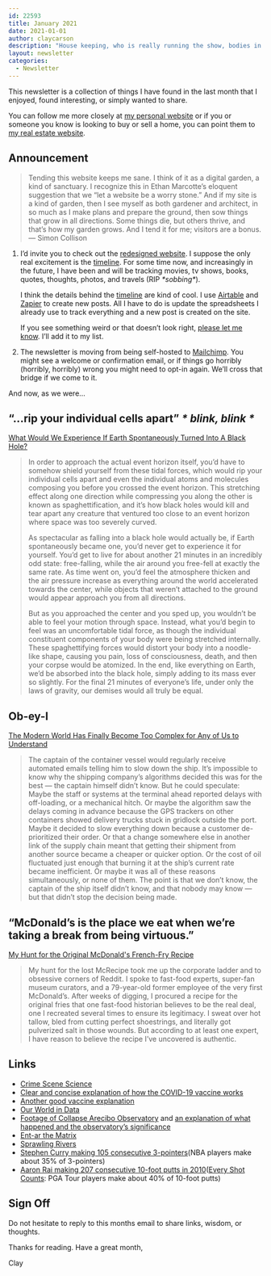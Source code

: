 ```yaml
---
id: 22593
title: January 2021
date: 2021-01-01
author: claycarson
description: "House keeping, who is really running the show, bodies in blackholes, Mickey D'z recipe'z, vaccines, river basins, a view from The Matrix, gettin' streaky."
layout: newsletter
categories:
  - Newsletter
---
```

This newsletter is a collection of things I have found in the last month that I enjoyed, found interesting, or simply wanted to share.

You can follow me more closely at <a href="http://claycarson.net" title="Personal Website">my personal website</a> or if you or someone you know is looking to buy or sell a home, you can point them to <a href="http://claycarson.com" title="Business Website ">my real estate website</a>.

<h2>Announcement</h2>

<blockquote>
  Tending this website keeps me sane. I think of it as a digital garden, a kind of sanctuary. I recognize this in Ethan Marcotte’s eloquent suggestion that we “let a website be a worry stone.” And if my site is a kind of garden, then I see myself as both gardener and architect, in so much as I make plans and prepare the ground, then sow things that grow in all directions. Some things die, but others thrive, and that’s how my garden grows. And I tend it for me; visitors are a bonus. — Simon Collison
</blockquote>

<ol>
<li>I’d invite you to check out the <a href="https://claycarson.net" title="Clay Carson">redesigned website</a>. I suppose the only real excitement is the <a href="https://claycarson.net/timeline" title="Clay Carson Timeline">timeline</a>. For some time now, and increasingly in the future, I have been and will be tracking movies, tv shows, books, quotes, thoughts, photos, and travels (RIP <em>&#42;sobbing&#42;</em>).

I think the details behind the <a href="https://claycarson.net/timeline" title="Clay Carson Timeline">timeline</a> are kind of cool. I use <a href="http://airtable.com" title="Airtable">Airtable</a> and <a href="http://zapier.com" title="Zapier">Zapier</a> to create new posts. All I have to do is update the spreadsheets I already use to track everything and a new post is created on the site.

If you see something weird or that doesn’t look right, <a href="mailto:clay@claycarson.net" title="please let me know">please let me know</a>. I’ll add it to my list.</p></li>

<li>The newsletter is moving from being self-hosted to <a href="https://mailchimp.com">Mailchimp</a>. You might see a welcome or confirmation email, or if things go horribly (horribly, horribly) wrong you might need to opt-in again. We’ll cross that bridge if we come to it.</p></li>
</ol>

And now, as we were…

<h2>“...rip your individual cells apart” <span class="small"><em>&#42; blink, blink &#42;</em></span></h2>

<a href="https://medium.com/starts-with-a-bang/what-would-we-experience-if-earth-spontaneously-turned-into-a-black-hole-c86d2a6b7ae1" title="What Would We Experience If Earth Spontaneously Turned Into A Black Hole?">What Would We Experience If Earth Spontaneously Turned Into A Black Hole?</a>

<blockquote>
  In order to approach the actual event horizon itself, you’d have to somehow shield yourself from these tidal forces, which would rip your individual cells apart and even the individual atoms and molecules composing you before you crossed the event horizon. This stretching effect along one direction while compressing you along the other is known as spaghettification, and it’s how black holes would kill and tear apart any creature that ventured too close to an event horizon where space was too severely curved.
  
  As spectacular as falling into a black hole would actually be, if Earth spontaneously became one, you’d never get to experience it for yourself. You’d get to live for about another 21 minutes in an incredibly odd state: free-falling, while the air around you free-fell at exactly the same rate. As time went on, you’d feel the atmosphere thicken and the air pressure increase as everything around the world accelerated towards the center, while objects that weren’t attached to the ground would appear approach you from all directions.
  
  But as you approached the center and you sped up, you wouldn’t be able to feel your motion through space. Instead, what you’d begin to feel was an uncomfortable tidal force, as though the individual constituent components of your body were being stretched internally. These spaghettifying forces would distort your body into a noodle-like shape, causing you pain, loss of consciousness, death, and then your corpse would be atomized. In the end, like everything on Earth, we’d be absorbed into the black hole, simply adding to its mass ever so slightly. For the final 21 minutes of everyone’s life, under only the laws of gravity, our demises would all truly be equal.
</blockquote>

<h2>Ob-ey-I</h2>

<a href="https://onezero.medium.com/the-modern-world-has-finally-become-too-complex-for-any-of-us-to-understand-1a0b46fbc292">The Modern World Has Finally Become Too Complex for Any of Us to Understand</a>

<blockquote>
  The captain of the container vessel would regularly receive automated emails telling him to slow down the ship. It’s impossible to know why the shipping company’s algorithms decided this was for the best — the captain himself didn’t know. But he could speculate: Maybe the staff or systems at the terminal ahead reported delays with off-loading, or a mechanical hitch. Or maybe the algorithm saw the delays coming in advance because the GPS trackers on other containers showed delivery trucks stuck in gridlock outside the port. Maybe it decided to slow everything down because a customer de-prioritized their order. Or that a change somewhere else in another link of the supply chain meant that getting their shipment from another source became a cheaper or quicker option. Or the cost of oil fluctuated just enough that burning it at the ship’s current rate became inefficient. Or maybe it was all of these reasons simultaneously, or none of them. The point is that we don’t know, the captain of the ship itself didn’t know, and that nobody may know — but that didn’t stop the decision being made.
</blockquote>

<h2>“McDonald’s is the place we eat when we’re taking a break from being virtuous.”</h2>

<a href="https://www.atlasobscura.com/articles/original-mcdonalds-french-fry-recipe" title="My Hunt for the Original McDonald's French-Fry Recipe">My Hunt for the Original McDonald's French-Fry Recipe</a>

<blockquote>
  My hunt for the lost McRecipe took me up the corporate ladder and to obsessive corners of Reddit. I spoke to fast-food experts, super-fan museum curators, and a 79-year-old former employee of the very first McDonald’s. After weeks of digging, I procured a recipe for the original fries that one fast-food historian believes to be the real deal, one I recreated several times to ensure its legitimacy. I sweat over hot tallow, bled from cutting perfect shoestrings, and literally got pulverized salt in those wounds. But according to at least one expert, I have reason to believe the recipe I’ve uncovered is authentic.
</blockquote>

<h2>Links</h2>

<ul>
<li><a href="https://visual.ly/community/Infographics/science/crime-scene-science-modern-methods-solving-crimes" title="Crime Scene Science">Crime Scene Science</a></li>
<li><a href="https://twitter.com/ScientistSwanda/status/1335988328362090500" title="Clear and concise explaination of how the COVID-19 vaccine works">Clear and concise explanation of how the COVID-19 vaccine works</a></li>
<li><a href="https://www.youtube.com/watch?v=the81FQoAUI&amp;feature=youtu.be" title="Another good vaccine explanation">Another good vaccine explanation</a></li>
<li><a href="https://ourworldindata.org" title="Our World in Data">Our World in Data</a></li>
<li><a href="https://www.nsf.gov/news/special_reports/arecibo/" title="Footage of Collapse Arecibo Observatory">Footage of Collapse Arecibo Observatory</a> and <a href="https://www.reddit.com/r/Andromeda321/comments/k4keik/breaking_sources_in_puerto_rico_indicate_the/ge9blpc/?utm_source=share&amp;utm_medium=ios_app&amp;utm_name=iossmf&amp;context=3">an explanation of what happened and the observatory’s significance</a></li>
<li><a href="https://www.linkedin.com/posts/oliviergoguel_having-fun-with-lidar-please-welcome-my-activity-6741697110854397953-MMLv/" title="Ent-ar the Matrix">Ent-ar the Matrix</a></li>
<li><a href="https://decolonialatlas.files.wordpress.com/2017/04/watershedsnorthamerica.png" title="Sprawling Rivers">Sprawling Rivers</a></li>
<li><a href="https://twitter.com/warriors/status/1342975296799031296" title="Stephen Curry making 105 consecutive 3-pointers">Stephen Curry making 105 consecutive 3-pointers</a>(NBA players make about 35% of 3-pointers)</li>
<li><a href="https://twitter.com/GOLFTV/status/1338476589609345028">Aaron Rai making 207 consecutive 10-foot putts in 2010</a>(<a href="https://www.amazon.com/Every-Shot-Counts-Revolutionary-Performance/dp/1592407501/ref=sr_1_1?dchild=1&amp;keywords=every+shot+counts&amp;qid=1596201525&amp;sr=8-1" title="Every Shot Counts">Every Shot Counts</a>: PGA Tour players make about 40% of 10-foot putts)</li>
</ul>

<h2>Sign Off</h2>

Do not hesitate to reply to this months email to share links, wisdom, or thoughts.

Thanks for reading. Have a great month,

Clay